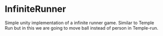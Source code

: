 # InfiniteRunner
Simple unity implementation of a infinite runner game. Similar to Temple Run but in this we are going to move ball instead of person in Temple-run.
